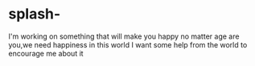 # splash-
I'm working on something that will make you happy no matter age are you,we need happiness in this world I want some help from the world to encourage me about it
